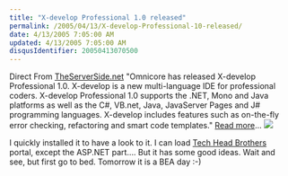 ```yaml
---
title: "X-develop Professional 1.0 released"
permalink: /2005/04/13/X-develop-Professional-10-released/
date: 4/13/2005 7:05:00 AM
updated: 4/13/2005 7:05:00 AM
disqusIdentifier: 20050413070500
---
```

Direct From [TheServerSide.net](http://www.theserverside.net/) "Omnicore has released X-develop Professional 1.0. X-develop is a new multi-language IDE for professional coders. X-develop Professional 1.0 supports the .NET, Mono and Java platforms as well as the C#, VB.net, Java, JavaServer Pages and J# programming languages. X-develop includes features such as on-the-fly error checking, refactoring and smart code templates." [Read more](http://www.theserverside.net/news/thread.tss?thread_id=33256)... ![](http://membres.lycos.fr/lkempe//xdevelop.jpg)
<!-- more -->

I quickly installed it to have a look to it. I can load [Tech Head Brothers](http://www.techheadbrothers.com "Tech Head Brothers") portal, except the ASP.NET part.... But it has some good ideas. Wait and see, but first go to bed. Tomorrow it is a BEA day :-)

